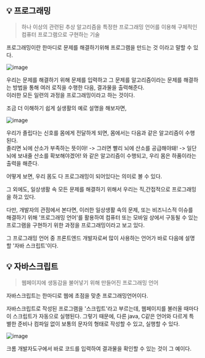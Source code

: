 ## 💡 프로그래밍

> 하나 이상의 관련된 추상 알고리즘을 특정한 프로그래밍 언어를 이용해 구체적인 컴퓨터 프로그램으로 구현하는 기술

프로그래밍이란 한마디로 문제를 해결하기위해 프로그램을 만드는 것 이라고 말할 수 있다.

![image](https://user-images.githubusercontent.com/106587166/198918960-cb72e2c0-428d-4dc7-8c22-8182d761cf0d.png)

우리는 문제를 해결하기 위해 문제를 입력하고 그 문제를 알고리즘이라는 문제를 해결하는 방법을 통해 여러 로직을 수행한 다음, 결과물을 출력해준다.
<br/>
이러한 모든 일련의 과정을 프로그래밍이라고 하는 것이다.

조금 더 이해하기 쉽게 실생활의 예로 설명을 해보자면,

![image](https://user-images.githubusercontent.com/106587166/198919637-ee3111b7-0088-489c-953e-c7b341f90479.png)

우리가 졸립다는 신호를 몸에게 전달하게 되면, 몸에서는 다음과 같은 알고리즘이 수행된다.
<br/>
졸리면 뇌에 산소가 부족하는 뜻이야! -> 그러면 빨리 뇌에 산소를 공급해야돼! -> 일단 뇌에 보내줄 산소를 확보해야겠어!  와 같은 알고리즘이 수행되고,
우리 몸은 하품이라는 출력을 해준다.

어떻게 보면, 우리 몸도 다 프로그래밍이 되어있다는 의미로 볼 수 있다.

그 외에도, 일상생활 속 모든 문제를 해결하기 위해서 우리는 직,간접적으로 프로그래밍을 하고 있다.

다만, 개발자의 관점에서 본다면, 이러한 일상생활 속의 문제, 또는 비즈니스적 이슈를 해결하기 위해 '프로그래밍 언어'를 활용하여 컴퓨터 또는 모바일 상에서 구동될 수 있는 프로그램을 구현하기 위한 과정을 프로그래밍이라고 보고 있다.

그 프로그래밍 언어 중 프론트엔드 개발자로써 많이 사용하는 언어가 바로 다음에 설명할 '자바 스크립트'이다.

## 💡 자바스크립트
> 웹페이지에 생동감을 불어넣기 위해 만들어진 프로그래밍 언어

자바스크립트는 한마디로 웹에 초점을 맞춘 프로그래밍언어이다.

자바스크립트로 작성된 프로그램을 '스크립트'라고 부르는데, 웹페이지를 불러올 때마다 이 스크립트가 자동으로 실행된다.
그렇기 때문에, 다른 java, C같은 언어와 다르게 특별한 준비나 컴파일 없이 보통의 문자의 형태로 작성할 수 있고, 실행할 수 있다.

![image](https://user-images.githubusercontent.com/106587166/198921325-588a71b0-c5fd-4d2b-8eea-a156767ae0b7.png)

크롬 개발자도구에서 바로 코드를 입력하여 결과물을 확인할 수 있는 것이 그 예이다.

